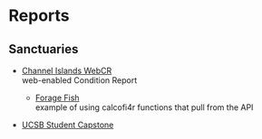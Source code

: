 # Reports

## Sanctuaries

- [Channel Islands WebCR](https://noaa-onms.github.io/cinms)\
  web-enabled Condition Report
  - [Forage Fish](https://noaa-onms.github.io/cinms/modals/forage-assemblage.html)\
  example of using calcofi4r functions that pull from the API

- [UCSB Student Capstone](https://shiny.calcofi.io/capstone)
